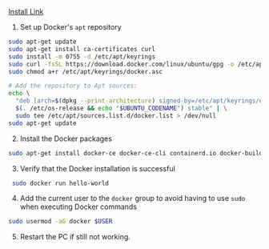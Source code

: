 [Install Link](https://docs.docker.com/engine/install/ubuntu/)

1. Set up Docker's `apt` repository
```bash
sudo apt-get update
sudo apt-get install ca-certificates curl
sudo install -m 0755 -d /etc/apt/keyrings
sudo curl -fsSL https://download.docker.com/linux/ubuntu/gpg -o /etc/apt/keyrings/docker.asc
sudo chmod a+r /etc/apt/keyrings/docker.asc

# Add the repository to Apt sources:
echo \
  "deb [arch=$(dpkg --print-architecture) signed-by=/etc/apt/keyrings/docker.asc] https://download.docker.com/linux/ubuntu \
  $(. /etc/os-release && echo "$UBUNTU_CODENAME") stable" | \
  sudo tee /etc/apt/sources.list.d/docker.list > /dev/null
sudo apt-get update
```

2. Install the Docker packages
```sh
sudo apt-get install docker-ce docker-ce-cli containerd.io docker-buildx-plugin docker-compose-plugin
```

3. Verify that the Docker installation is successful
```sh
 sudo docker run hello-world
```

4. Add the current user to the `docker` group to avoid having to use `sudo` when executing Docker commands
```sh
sudo usermod -aG docker $USER
```

5. Restart the PC if still not working.